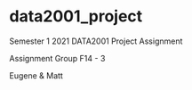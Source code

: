 # data2001_project

Semester 1 2021 DATA2001 Project Assignment

Assignment Group F14 - 3

Eugene & Matt
